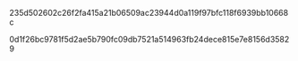235d502602c26f2fa415a21b06509ac23944d0a119f97bfc118f6939bb10668c

0d1f26bc9781f5d2ae5b790fc09db7521a514963fb24dece815e7e8156d35829
